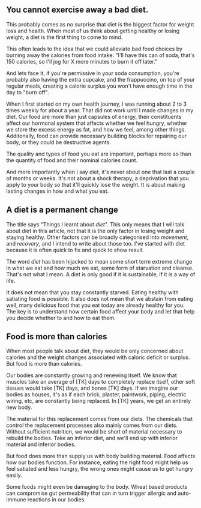 ## You cannot exercise away a bad diet.

This probably comes as no surprise that diet is the biggest factor for weight loss and health. When most of us think about getting healthy or losing weight, a diet is the first thing to come to mind.

This often leads to the idea that we could alleviate bad food choices by burning away the calories from food intake. "I'll have this can of soda, that's 150 calories, so I'll jog for X more minutes to burn it off later."

And lets face it, if you're permissive in your soda consumption, you're probably also having the extra cupcake, and the frappuccino, on top of your regular meals, creating a calorie surplus you won't have enough time in the day to "burn off".

When I first started on my own health journey, I was running about 2 to 3 times weekly for about a year. That did not work until I made changes in my diet. Our food are more than just capsules of energy, their constituents affect our hormonal system that affects whether we feel hungry, whether we store the excess energy as fat, and how we feel, among other things. Additonally, food can provide necessary building blocks for repairing our body, or they could be destructive agents.

The quality and types of food you eat are important, perhaps more so than the quantity of food and their nominal calories count.

And more importantly when I say diet, it's never about one that last a couple of months or weeks. It's not about a shock therapy, a deprivation that you apply to your body so that it'll quickly lose the weight. It is about making lasting changes in how and what you eat.

## A diet is a permanent change

The title says "Things I learnt about *diet*". This only means that I will talk about diet in this article, not that it is the only factor in losing weight and staying healthy. Other factors can be broadly categorised into *movement*, and *recovery*, and I intend to write about those too. I've started with diet because it is often quick to fix and quick to show result.

The word *diet* has been hijacked to mean some short term extreme change in what we eat and how much we eat, some form of starvation and cleanse. That's not what I mean. A diet is only good if it is sustainable, if it is a way of life.

It does not mean that you stay constantly starved. Eating healthy with satiating food is possible. It also does not mean that we abstain from eating well, many delicious food that you eat today are already healthy for you. The key is to understand how certain food affect your body and let that help you decide whether to and how to eat them.

## Food is more than calories

When most people talk about diet, they would be only concerned about calories and the weight changes associated with caloric deficit or surplus. But food is more than calories.

Our bodies are constantly growing and renewing itself. We know that muscles take an average of [TK] days to completely replace itself, other soft tissues would take [TK] days, and bones [TK] days. If we imagine our bodies as houses, it's as if each brick, plaster, paintwork, piping, electric wiring, etc, are constantly being replaced. In [TK] years, we get an entirely new body.

The material for this replacement comes from our diets. The chemicals that control the replacement processes also mainly comes from our diets. Without sufficient nutrition, we would be short of material necessary to rebuild the bodies. Take an inferior diet, and we'll end up with inferior material and inferior bodies.

But food does more than supply us with body building material. Food affects how our bodies function. For instance, eating the right food might help us feel satiated and less hungry, the wrong ones might cause us to get hungry easily.

Some foods might even be damaging to the body. Wheat based products can compromise gut permeability that can in turn trigger allergic and auto-immune reactions in our bodies.


